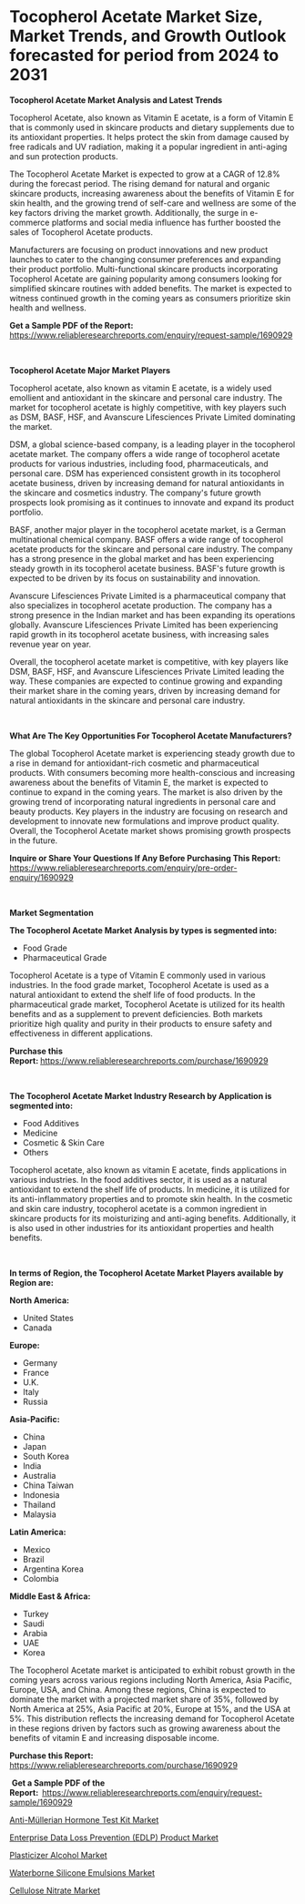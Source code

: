 <p><h1>Tocopherol Acetate Market Size, Market Trends, and Growth Outlook forecasted for period from 2024 to 2031</h1></p><p><strong>Tocopherol Acetate Market Analysis and Latest Trends</strong></p>
<p><p>Tocopherol Acetate, also known as Vitamin E acetate, is a form of Vitamin E that is commonly used in skincare products and dietary supplements due to its antioxidant properties. It helps protect the skin from damage caused by free radicals and UV radiation, making it a popular ingredient in anti-aging and sun protection products.</p><p>The Tocopherol Acetate Market is expected to grow at a CAGR of 12.8% during the forecast period. The rising demand for natural and organic skincare products, increasing awareness about the benefits of Vitamin E for skin health, and the growing trend of self-care and wellness are some of the key factors driving the market growth. Additionally, the surge in e-commerce platforms and social media influence has further boosted the sales of Tocopherol Acetate products.</p><p>Manufacturers are focusing on product innovations and new product launches to cater to the changing consumer preferences and expanding their product portfolio. Multi-functional skincare products incorporating Tocopherol Acetate are gaining popularity among consumers looking for simplified skincare routines with added benefits. The market is expected to witness continued growth in the coming years as consumers prioritize skin health and wellness.</p></p>
<p><strong>Get a Sample PDF of the Report:&nbsp;</strong> <a href="https://www.reliableresearchreports.com/enquiry/request-sample/1690929">https://www.reliableresearchreports.com/enquiry/request-sample/1690929</a></p>
<p>&nbsp;</p>
<p><strong>Tocopherol Acetate Major Market Players</strong></p>
<p><p>Tocopherol acetate, also known as vitamin E acetate, is a widely used emollient and antioxidant in the skincare and personal care industry. The market for tocopherol acetate is highly competitive, with key players such as DSM, BASF, HSF, and Avanscure Lifesciences Private Limited dominating the market.</p><p>DSM, a global science-based company, is a leading player in the tocopherol acetate market. The company offers a wide range of tocopherol acetate products for various industries, including food, pharmaceuticals, and personal care. DSM has experienced consistent growth in its tocopherol acetate business, driven by increasing demand for natural antioxidants in the skincare and cosmetics industry. The company's future growth prospects look promising as it continues to innovate and expand its product portfolio.</p><p>BASF, another major player in the tocopherol acetate market, is a German multinational chemical company. BASF offers a wide range of tocopherol acetate products for the skincare and personal care industry. The company has a strong presence in the global market and has been experiencing steady growth in its tocopherol acetate business. BASF's future growth is expected to be driven by its focus on sustainability and innovation.</p><p>Avanscure Lifesciences Private Limited is a pharmaceutical company that also specializes in tocopherol acetate production. The company has a strong presence in the Indian market and has been expanding its operations globally. Avanscure Lifesciences Private Limited has been experiencing rapid growth in its tocopherol acetate business, with increasing sales revenue year on year.</p><p>Overall, the tocopherol acetate market is competitive, with key players like DSM, BASF, HSF, and Avanscure Lifesciences Private Limited leading the way. These companies are expected to continue growing and expanding their market share in the coming years, driven by increasing demand for natural antioxidants in the skincare and personal care industry.</p></p>
<p>&nbsp;</p>
<p><strong>What Are The Key Opportunities For Tocopherol Acetate Manufacturers?</strong></p>
<p><p>The global Tocopherol Acetate market is experiencing steady growth due to a rise in demand for antioxidant-rich cosmetic and pharmaceutical products. With consumers becoming more health-conscious and increasing awareness about the benefits of Vitamin E, the market is expected to continue to expand in the coming years. The market is also driven by the growing trend of incorporating natural ingredients in personal care and beauty products. Key players in the industry are focusing on research and development to innovate new formulations and improve product quality. Overall, the Tocopherol Acetate market shows promising growth prospects in the future.</p></p>
<p><strong>Inquire or Share Your Questions If Any Before Purchasing This Report:</strong> <a href="https://www.reliableresearchreports.com/enquiry/pre-order-enquiry/1690929">https://www.reliableresearchreports.com/enquiry/pre-order-enquiry/1690929</a></p>
<p>&nbsp;</p>
<p><strong>Market Segmentation</strong></p>
<p><strong>The Tocopherol Acetate Market Analysis by types is segmented into:</strong></p>
<p><ul><li>Food Grade</li><li>Pharmaceutical Grade</li></ul></p>
<p><p>Tocopherol Acetate is a type of Vitamin E commonly used in various industries. In the food grade market, Tocopherol Acetate is used as a natural antioxidant to extend the shelf life of food products. In the pharmaceutical grade market, Tocopherol Acetate is utilized for its health benefits and as a supplement to prevent deficiencies. Both markets prioritize high quality and purity in their products to ensure safety and effectiveness in different applications.</p></p>
<p><strong>Purchase this Report:&nbsp;</strong><a href="https://www.reliableresearchreports.com/purchase/1690929">https://www.reliableresearchreports.com/purchase/1690929</a></p>
<p>&nbsp;</p>
<p><strong>The Tocopherol Acetate Market Industry Research by Application is segmented into:</strong></p>
<p><ul><li>Food Additives</li><li>Medicine</li><li>Cosmetic & Skin Care</li><li>Others</li></ul></p>
<p><p>Tocopherol acetate, also known as vitamin E acetate, finds applications in various industries. In the food additives sector, it is used as a natural antioxidant to extend the shelf life of products. In medicine, it is utilized for its anti-inflammatory properties and to promote skin health. In the cosmetic and skin care industry, tocopherol acetate is a common ingredient in skincare products for its moisturizing and anti-aging benefits. Additionally, it is also used in other industries for its antioxidant properties and health benefits.</p></p>
<p>&nbsp;</p>
<p><strong>In terms of Region, the Tocopherol Acetate Market Players available by Region are:</strong></p>
<p>
    <p> <strong> North America: </strong>
        <ul>
            <li>United States</li>
            <li>Canada</li>
        </ul>
        </p> 
    <p> <strong> Europe: </strong>
        <ul>
            <li>Germany</li>
            <li>France</li>
            <li>U.K.</li>
            <li>Italy</li>
            <li>Russia</li>
        </ul>
        </p> 
    <p> <strong> Asia-Pacific: </strong>
        <ul>
            <li>China</li>
            <li>Japan</li>
            <li>South Korea</li>
            <li>India</li>
            <li>Australia</li>
            <li>China Taiwan</li>
            <li>Indonesia</li>
            <li>Thailand</li>
            <li>Malaysia</li>
        </ul>
        </p> 
    <p> <strong> Latin America: </strong>
        <ul>
            <li>Mexico</li>
            <li>Brazil</li>
            <li>Argentina Korea</li>
            <li>Colombia</li>
        </ul>
        </p> 
    <p> <strong> Middle East & Africa: </strong>
        <ul>
            <li>Turkey</li>
            <li>Saudi</li>
            <li>Arabia</li>
            <li>UAE</li>
            <li>Korea</li>
        </ul>
    </p>
    </p>
<p><p>The Tocopherol Acetate market is anticipated to exhibit robust growth in the coming years across various regions including North America, Asia Pacific, Europe, USA, and China. Among these regions, China is expected to dominate the market with a projected market share of 35%, followed by North America at 25%, Asia Pacific at 20%, Europe at 15%, and the USA at 5%. This distribution reflects the increasing demand for Tocopherol Acetate in these regions driven by factors such as growing awareness about the benefits of vitamin E and increasing disposable income.</p></p>
<p><strong>Purchase this Report: </strong><a href="https://www.reliableresearchreports.com/purchase/1690929">https://www.reliableresearchreports.com/purchase/1690929</a></p>
<p>&nbsp;<strong>Get a Sample PDF of the Report:&nbsp;&nbsp;</strong><a href="https://www.reliableresearchreports.com/enquiry/request-sample/1690929">https://www.reliableresearchreports.com/enquiry/request-sample/1690929</a></p>
<p><strong></strong></p>
<p><p><a href="https://issuu.com/reportprime-2/docs/anti-mullerian-hormone-test-kit-market-size-2030.p">Anti-Müllerian Hormone Test Kit Market</a></p><p><a href="https://issuu.com/reportprime-2/docs/enterprise-data-loss-prevention-edlp-product-marke">Enterprise Data Loss Prevention (EDLP) Product Market</a></p><p><a href="https://github.com/seekum/Market-Research-Report-List-1/blob/main/plasticizer-alcohol-market.md">Plasticizer Alcohol Market</a></p><p><a href="https://github.com/timeliteaut/Market-Research-Report-List-1/blob/main/waterborne-silicone-emulsions-market.md">Waterborne Silicone Emulsions Market</a></p><p><a href="https://github.com/nancykennedykellievqfqt2/Market-Research-Report-List-1/blob/main/cellulose-nitrate-market.md">Cellulose Nitrate Market</a></p></p>